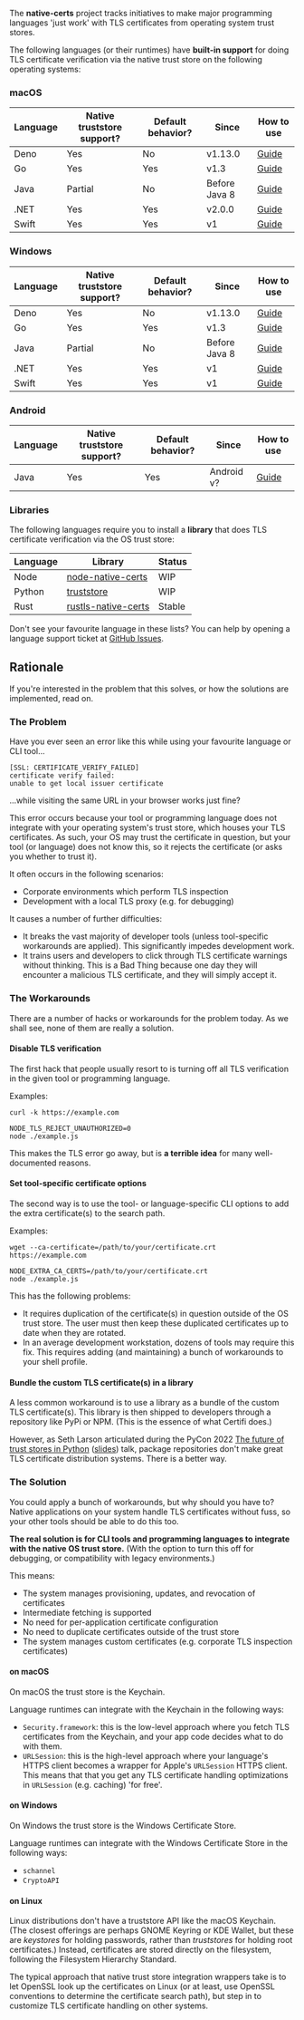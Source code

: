 The **native-certs** project tracks initiatives to make major programming languages 'just work' with TLS certificates from operating system trust stores.

The following languages (or their runtimes) have **built-in support** for doing TLS certificate verification via the native trust store on the following operating systems:

### macOS

| Language | Native truststore support? | Default behavior? | Since          | How to use                         |
|----------|----------------------------|-------------------|----------------|------------------------------------|
| Deno     | Yes                        | No                | v1.13.0        | [Guide](javascript/deno/index.md)  |
| Go       | Yes                        | Yes               | v1.3           | [Guide](go/index.md)               |
| Java     | Partial                    | No                | Before Java 8  | [Guide](java/index.md)             |
| .NET     | Yes                        | Yes               | v2.0.0         | [Guide](dotnet/index.md)           |
| Swift    | Yes                        | Yes               | v1             | [Guide](swift/index.md)            |

### Windows

| Language | Native truststore support? | Default behavior? | Since          | How to use                         |
|----------|----------------------------|-------------------|----------------|------------------------------------|
| Deno     | Yes                        | No                | v1.13.0        | [Guide](javascript/deno/index.md)  |
| Go       | Yes                        | Yes               | v1.3           | [Guide](go/index.md)               |
| Java     | Partial                    | No                | Before Java 8  | [Guide](java/index.md)             |
| .NET     | Yes                        | Yes               | v1             | [Guide](dotnet/index.md)           |
| Swift    | Yes                        | Yes               | v1             | [Guide](swift/index.md)            |

### Android

| Language | Native truststore support? | Default behavior? | Since      | How to use             |
|----------|----------------------------|-------------------|------------|------------------------|
| Java     | Yes                        | Yes               | Android v? | [Guide](java/index.md) |

### Libraries

The following languages require you to install a **library** that does TLS certificate verification via the OS trust store:

| Language | Library                                                              | Status |
|----------|----------------------------------------------------------------------|--------|
| Node     | [node-native-certs](https://github.com/bnoordhuis/node-native-certs) | WIP    |
| Python   | [truststore](https://github.com/sethmlarson/truststore)              | WIP    |
| Rust     | [rustls-native-certs](https://github.com/rustls/rustls-native-certs) | Stable |

Don't see your favourite language in these lists? You can help by opening a language support ticket at [GitHub Issues](https://github.com/native-certs/native-certs.github.io/issues).

## Rationale

If you're interested in the problem that this solves, or how the solutions are implemented, read on.

### The Problem

Have you ever seen an error like this while using your favourite language or CLI tool...

```
[SSL: CERTIFICATE_VERIFY_FAILED]
certificate verify failed:
unable to get local issuer certificate
```

...while visiting the same URL in your browser works just fine?

This error occurs because your tool or programming language does not integrate with your operating system's trust store, which houses your TLS certificates. As such, your OS may trust the certificate in question, but your tool (or language) does not know this, so it rejects the certificate (or asks you whether to trust it).

It often occurs in the following scenarios:

- Corporate environments which perform TLS inspection
- Development with a local TLS proxy (e.g. for debugging)

It causes a number of further difficulties:

- It breaks the vast majority of developer tools (unless tool-specific workarounds are applied). This significantly impedes development work.
- It trains users and developers to click through TLS certificate warnings without thinking. This is a Bad Thing because one day they will encounter a malicious TLS certificate, and they will simply accept it.

### The Workarounds

There are a number of hacks or workarounds for the problem today. As we shall see, none of them are really a solution.

#### Disable TLS verification

The first hack that people usually resort to is turning off all TLS verification in the given tool or programming language.

Examples:

```shell
curl -k https://example.com
```

```shell
NODE_TLS_REJECT_UNAUTHORIZED=0
node ./example.js
```

This makes the TLS error go away, but is **a terrible idea** for many well-documented reasons.

#### Set tool-specific certificate options

The second way is to use the tool- or language-specific CLI options to add the extra certificate(s) to the search path.

Examples:

```shell
wget --ca-certificate=/path/to/your/certificate.crt  https://example.com
```

```shell
NODE_EXTRA_CA_CERTS=/path/to/your/certificate.crt
node ./example.js
```

This has the following problems:

- It requires duplication of the certificate(s) in question outside of the OS trust store. The user must then keep these duplicated certificates up to date when they are rotated.
- In an average development workstation, dozens of tools may require this fix. This requires adding (and maintaining) a bunch of workarounds to your shell profile.

#### Bundle the custom TLS certificate(s) in a library

A less common workaround is to use a library as a bundle of the custom TLS certificate(s). This library is then shipped to developers through a repository like PyPi or NPM. (This is the essence of what Certifi does.)

However, as Seth Larson articulated during the PyCon 2022 [The future of trust stores in Python](https://youtu.be/1IiL31tUEVk?t=698) ([slides](https://speakerdeck.com/sethmlarson/the-future-of-trust-stores-in-python)) talk, package repositories don't make great TLS certificate distribution systems. There is a better way.

### The Solution

You could apply a bunch of workarounds, but why should you have to? Native applications on your system handle TLS certificates without fuss, so your other tools should be able to do this too.

**The real solution is for CLI tools and programming languages to integrate with the native OS trust store.**  (With the option to turn this off for debugging, or compatibility with legacy environments.)

This means:

- The system manages provisioning, updates, and revocation of certificates
- Intermediate fetching is supported
- No need for per-application certificate configuration
- No need to duplicate certificates outside of the trust store
- The system manages custom certificates (e.g. corporate TLS inspection certificates)

#### on macOS

On macOS the trust store is the Keychain.

Language runtimes can integrate with the Keychain in the following ways:

- `Security.framework`: this is the low-level approach where you fetch TLS certificates from the Keychain, and your app code decides what to do with them.
- `URLSession`: this is the high-level approach where your language's HTTPS client becomes a wrapper for Apple's `URLSession` HTTPS client. This means that that you get any TLS certificate handling optimizations in `URLSession` (e.g. caching) 'for free'.

#### on Windows

On Windows the trust store is the Windows Certificate Store.

Language runtimes can integrate with the Windows Certificate Store in the following ways:

- `schannel`
- `CryptoAPI`

#### on Linux

Linux distributions don't have a truststore API like the macOS Keychain. (The closest offerings are perhaps GNOME Keyring or KDE Wallet, but these are *keystores* for holding passwords, rather than *truststores* for holding root certificates.) Instead, certificates are stored directly on the filesystem, following the Filesystem Hierarchy Standard.

The typical approach that native trust store integration wrappers take is to let OpenSSL look up the certificates on Linux (or at least, use OpenSSL conventions to determine the certificate search path), but step in to customize TLS certificate handling on other systems.
